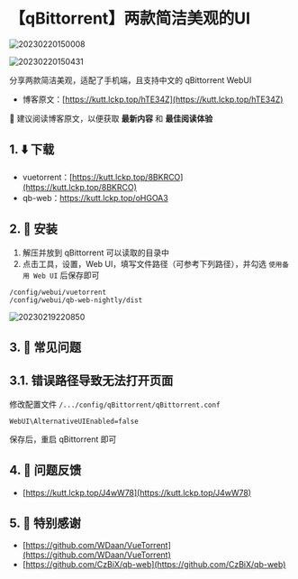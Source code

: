 # 【qBittorrent】两款简洁美观的UI

![20230220150008](https://image.lckp.top/LuckyPuppy514/image/raw/main/2023/2023-02-20/20230220150008.webp)

![20230220150431](https://image.lckp.top/LuckyPuppy514/image/raw/main/2023/2023-02-20/20230220150431.webp)

分享两款简洁美观，适配了手机端，且支持中文的 qBittorrent WebUI<!--more-->

- 博客原文：[https://kutt.lckp.top/hTE34Z](https://kutt.lckp.top/hTE34Z)

🌟 建议阅读博客原文，以便获取 **最新内容** 和 **最佳阅读体验**

## 1. ⬇️ 下载

- vuetorrent：[https://kutt.lckp.top/8BKRCO](https://kutt.lckp.top/8BKRCO)
- qb-web：[https://kutt.lckp.top/oHGOA3
](https://kutt.lckp.top/oHGOA3
)

## 2. 🧭 安装

1. 解压并放到 qBittorrent 可以读取的目录中
2. 点击工具，设置，Web UI，填写文件路径（可参考下列路径），并勾选 `使用备用 Web UI` 后保存即可

```text
/config/webui/vuetorrent
/config/webui/qb-web-nightly/dist
```

![20230219220850](https://image.lckp.top/LuckyPuppy514/image/raw/main/2023/2023-02-19/20230219220850.webp)

## 3. 🫠 常见问题

## 3.1. 错误路径导致无法打开页面

修改配置文件 `/.../config/qBittorrent/qBittorrent.conf`

```text
WebUI\AlternativeUIEnabled=false
```

保存后，重启 qBittorrent 即可

## 4. 🤔 问题反馈

- [https://kutt.lckp.top/J4wW78](https://kutt.lckp.top/J4wW78)

## 5. 👏 特别感谢

- [https://github.com/WDaan/VueTorrent](https://github.com/WDaan/VueTorrent)
- [https://github.com/CzBiX/qb-web](https://github.com/CzBiX/qb-web)
